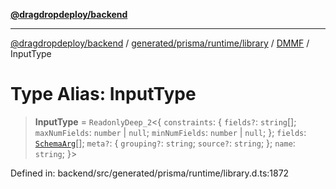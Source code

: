 [**@dragdropdeploy/backend**](../../../../../../../README.md)

***

[@dragdropdeploy/backend](../../../../../../../README.md) / [generated/prisma/runtime/library](../../../README.md) / [DMMF](../README.md) / InputType

# Type Alias: InputType

> **InputType** = `ReadonlyDeep_2`\<\{ `constraints`: \{ `fields?`: `string`[]; `maxNumFields`: `number` \| `null`; `minNumFields`: `number` \| `null`; \}; `fields`: [`SchemaArg`](SchemaArg.md)[]; `meta?`: \{ `grouping?`: `string`; `source?`: `string`; \}; `name`: `string`; \}\>

Defined in: backend/src/generated/prisma/runtime/library.d.ts:1872
